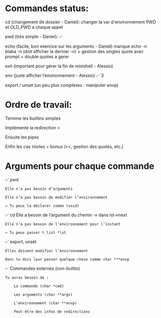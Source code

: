 # Commandes status:
cd (changement de dossier - Daniel): changer la var d'environnement PWD et OLD_PWD a chaque appel

pwd (très simple - Daniel): ✅

echo (facile, bon exercice sur les arguments - Daniel) manque echo -n blaba -n (doit afficher le dernier -n) + gestion des singles quote avec prompt + double quotes a gerer

exit (important pour gérer la fin de minishell - Alessio)

env (juste afficher l’environnement - Alessio) ✅
3

export / unset (un peu plus complexes : manipuler envp)

# Ordre de travail:
Termine les builtins simples

Implémente la redirection >

Ensuite les pipes

Enfin les cas mixtes + bonus (<<, gestion des quotes, etc.)

# Arguments pour chaque commande
✅ pwd

    Elle n’a pas besoin d’arguments

    Elle n’a pas besoin de modifier l’environnement

    → Tu peux la déclarer comme (void)
✅ cd
    Elle a besoin de l’argument du chemin → dans lst->next

    Elle n’a pas besoin de l’environnement pour l’instant

    → Tu peux passer t_list *lst

✅ export, unset

    Elles doivent modifier l’environnement

    Donc tu dois leur passer quelque chose comme char ***envp

✅ Commandes externes (non-builtin)

    Tu auras besoin de :

        La commande (char *cmd)

        Les arguments (char **argv)

        L’environnement (char **envp)

        Peut-être des infos de redirections

